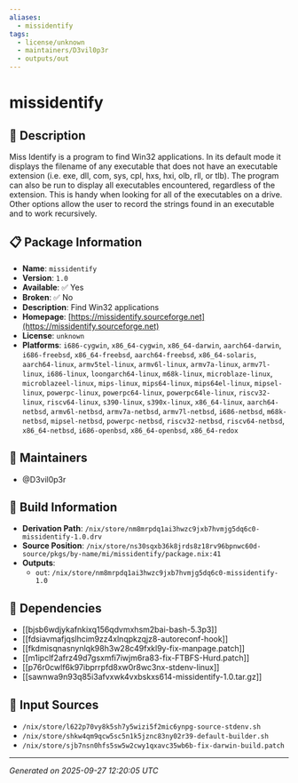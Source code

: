 ```yaml
---
aliases:
  - missidentify
tags:
  - license/unknown
  - maintainers/D3vil0p3r
  - outputs/out
---
```


# missidentify

## 📝 Description

Miss Identify is a program to find Win32 applications. In
its default mode it displays the filename of any executable
that does not have an executable extension (i.e. exe, dll,
com, sys, cpl, hxs, hxi, olb, rll, or tlb). The program can
also be run to display all executables encountered,
regardless of the extension. This is handy when looking
for all of the executables on a drive. Other options allow
the user to record the strings found in an executable and
to work recursively.


## 📋 Package Information

- **Name**: `missidentify`
- **Version**: `1.0`
- **Available**: ✅ Yes
- **Broken**: ✅ No
- **Description**: Find Win32 applications
- **Homepage**: [https://missidentify.sourceforge.net](https://missidentify.sourceforge.net)
- **License**: `unknown`
- **Platforms**: `i686-cygwin`, `x86_64-cygwin`, `x86_64-darwin`, `aarch64-darwin`, `i686-freebsd`, `x86_64-freebsd`, `aarch64-freebsd`, `x86_64-solaris`, `aarch64-linux`, `armv5tel-linux`, `armv6l-linux`, `armv7a-linux`, `armv7l-linux`, `i686-linux`, `loongarch64-linux`, `m68k-linux`, `microblaze-linux`, `microblazeel-linux`, `mips-linux`, `mips64-linux`, `mips64el-linux`, `mipsel-linux`, `powerpc-linux`, `powerpc64-linux`, `powerpc64le-linux`, `riscv32-linux`, `riscv64-linux`, `s390-linux`, `s390x-linux`, `x86_64-linux`, `aarch64-netbsd`, `armv6l-netbsd`, `armv7a-netbsd`, `armv7l-netbsd`, `i686-netbsd`, `m68k-netbsd`, `mipsel-netbsd`, `powerpc-netbsd`, `riscv32-netbsd`, `riscv64-netbsd`, `x86_64-netbsd`, `i686-openbsd`, `x86_64-openbsd`, `x86_64-redox`
## 👥 Maintainers

- @D3vil0p3r


## 🔧 Build Information

- **Derivation Path**: `/nix/store/nm8mrpdq1ai3hwzc9jxb7hvmjg5dq6c0-missidentify-1.0.drv`
- **Source Position**: `/nix/store/ns30sqxb36k8jrds8z18rv96bpnwc60d-source/pkgs/by-name/mi/missidentify/package.nix:41`
- **Outputs**:
  - `out`:  `/nix/store/nm8mrpdq1ai3hwzc9jxb7hvmjg5dq6c0-missidentify-1.0`

## 🔗 Dependencies

- [[bjsb6wdjykafnkixq156qdvmxhsm2bai-bash-5.3p3]]
- [[fdsiavmafjqslhcim9zz4xlnqpkzqjz8-autoreconf-hook]]
- [[fkdmisqnasnynlqk98h3w28c49fxkl9y-fix-manpage.patch]]
- [[m1ipclf2afrz49d7gsxmfi7iwjm6ra83-fix-FTBFS-Hurd.patch]]
- [[p76r0cwlf6k97ibprrpfd8xw0r8wc3nx-stdenv-linux]]
- [[sawnwa9n93q85i3afvxwk4vxbskxs614-missidentify-1.0.tar.gz]]

## 📁 Input Sources

- `/nix/store/l622p70vy8k5sh7y5wizi5f2mic6ynpg-source-stdenv.sh`
- `/nix/store/shkw4qm9qcw5sc5n1k5jznc83ny02r39-default-builder.sh`
- `/nix/store/sjb7nsn0hfs5sw5w2cwy1qxavc35wb6b-fix-darwin-build.patch`

---
*Generated on 2025-09-27 12:20:05 UTC*
